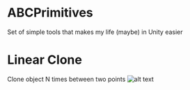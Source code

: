 # ABCPrimitives
Set of simple tools that makes my life (maybe) in Unity easier 

# Linear Clone
Clone object N times between two points
![alt text](https://raw.githubusercontent.com/q231e//q23w1e/ABCPrimitives/master/LinearClone.png)
